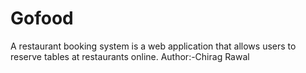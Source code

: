 # Gofood
A restaurant booking system is a web application that allows users to reserve tables at restaurants online.
Author:-Chirag Rawal
